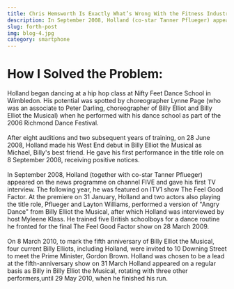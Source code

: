 ```yaml
---
title: Chris Hemsworth Is Exactly What’s Wrong With the Fitness Industry
description: In September 2008, Holland (co-star Tanner Pflueger) appeared on the news programme on channel FIVE and gave his first TV interview
slug: forth-post
img: blog-4.jpg
category: smartphone
---
```


# How I Solved the Problem:


 Holland began dancing at a hip hop class at Nifty Feet Dance School in Wimbledon. His potential was spotted by choreographer Lynne Page (who was an associate to Peter Darling, choreographer of Billy Elliot and Billy Elliot the Musical) when he performed with his dance school as part of the 2006 Richmond Dance Festival.<br><br>
After eight auditions and two subsequent years of training, on 28 June 2008, Holland made his West End debut in Billy Elliot the Musical as Michael, Billy's best friend. He gave his first performance in the title role on 8 September 2008, receiving positive notices.<br><br>
In September 2008, Holland (together with co-star Tanner Pflueger) appeared on the news programme on channel FIVE and gave his first TV interview. The following year, he was featured on ITV1 show The Feel Good Factor. At the premiere on 31 January, Holland and two actors also playing the title role, Pflueger and Layton Williams, performed a version of "Angry Dance" from Billy Elliot the Musical, after which Holland was interviewed by host Myleene Klass. He trained five British schoolboys for a dance routine he fronted for the final The Feel Good Factor show on 28 March 2009.<br><br>
On 8 March 2010, to mark the fifth anniversary of Billy Elliot the Musical, four current Billy Elliots, including Holland, were invited to 10 Downing Street to meet the Prime Minister, Gordon Brown. Holland was chosen to be a lead at the fifth-anniversary show on 31 March Holland appeared on a regular basis as Billy in Billy Elliot the Musical, rotating with three other performers,until 29 May 2010, when he finished his run.
